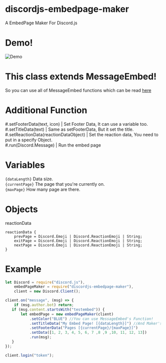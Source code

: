 # discordjs-embedpage-maker

A EmbedPage Maker For Discord.js

# Demo!

![Demo](https://raw.githubusercontent.com/xhayper/discordjs-embedpage-maker/master/demo.gif)

# This class extends MessageEmbed!

So you can use all of MessageEmbed functions which can be read [here](https://discord.js.org/#/docs/main/stable/class/MessageEmbed)

# Additional Function

\#.setFooterData(text, icon) | Set Footer Data, It can use a variable too.<br>
\#.setTitleData(text) | Same as setFooterData, But it set the title.<br>
\#.setReactionData(reactionDataObject) | Set the reaction data, You need to put in a specify Object.<br>
\#.run(Discord.Message) | Run the embed page

# Variables
`{dataLength}` Data size.<br>
`{currentPage}` The page that you're currently on.<br>
`{maxPage}` How many page are there.

# Objects

reactionData
```
reactionData {
    prevPage = Discord.Emoji | Discord.ReactionEmoji | String;
    exitPage = Discord.Emoji | Discord.ReactionEmoji | String;
    nextPage = Discord.Emoji | Discord.ReactionEmoji | String;
}
 ```

# Example

```js
let Discord = require("discord.js"),
    embedPageMaker = require("discordjs-embedpage-maker"),
    client = new Discord.Client();

client.on("message", (msg) => {
    if (msg.author.bot) return;
   if (msg.content.startsWith("testembed")) {
       let embedPage = new embedPageMaker(client)
           .setColor("BLUE") //You can use MessageEmbed's Function!
           .setTitleData("My Embed Page! [{dataLength}]") //And Maker's Function!
           .setFooterData("Pages [{currentPage}/{maxPage}]")
           .setData([1, 2, 3, 4, 5, 6, 7 ,8 ,9 ,10, 11, 12, 13])
           .run(msg);
   }
});

client.login("token");
```
